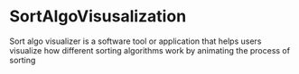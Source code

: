 # SortAlgoVisusalization
Sort algo visualizer is a software tool or application that helps users visualize how different sorting algorithms work by animating the process of sorting
